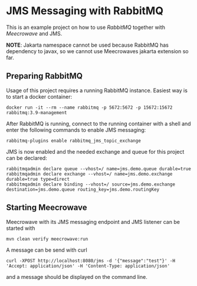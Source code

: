 # JMS Messaging with RabbitMQ

This is an example project on how to use _RabbitMQ_ together with _Meecrowave_
and JMS.

**NOTE**: Jakarta namespace cannot be used because RabbitMQ has dependency
to javax, so we cannot use Meecrowaves jakarta extension so far.

## Preparing RabbitMQ

Usage of this project requires a running RabbitMQ instance.
Easiest way is to start a docker container:

```
docker run -it --rm --name rabbitmq -p 5672:5672 -p 15672:15672 rabbitmq:3.9-management
```

After RabbitMQ is running, connect to the running container with a shell and
enter the following commands to enable JMS messaging:

```
rabbitmq-plugins enable rabbitmq_jms_topic_exchange
```

JMS is now enabled and the needed exchange and queue for this project can be
declared:

```
rabbitmqadmin declare queue --vhost=/ name=jms.demo.queue durable=true
rabbitmqadmin declare exchange --vhost=/ name=jms.demo.exchange durable=true type=direct
rabbitmqadmin declare binding --vhost=/ source=jms.demo.exchange destination=jms.demo.queue routing_key=jms.demo.routingKey 
```

## Starting Meecrowave

Meecrowave with its JMS messaging endpoint and JMS listener can be started with

```
mvn clean verify meecrowave:run
```

A message can be send with curl

```
curl -XPOST http://localhost:8080/jms -d '{"message":"test"}' -H 'Accept: application/json' -H 'Content-Type: application/json'
```

and a message should be displayed on the command line.

